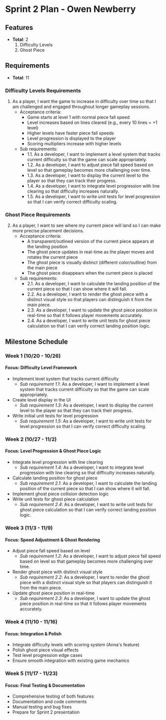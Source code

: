 # Sprint 2 Plan - Owen Newberry

## Features

- **Total**: 2
  1. Difficulty Levels
  2. Ghost Piece

## Requirements

- **Total**: 11

### Difficulty Levels Requirements

1. As a player, I want the game to increase in difficulty over time so that I am challenged and engaged throughout longer gameplay sessions.
   - Acceptance criteria:
     - Game starts at level 1 with normal piece fall speed
     - Level increases based on lines cleared (e.g., every 10 lines = +1 level)
     - Higher levels have faster piece fall speeds
     - Level progression is displayed to the player
     - Scoring multipliers increase with higher levels
   - Sub requirements:
     - 1.1. As a developer, I want to implement a level system that tracks current difficulty so that the game can scale appropriately.
     - 1.2. As a developer, I want to adjust piece fall speed based on level so that gameplay becomes more challenging over time.
     - 1.3. As a developer, I want to display the current level to the player so that they can track their progress.
     - 1.4. As a developer, I want to integrate level progression with line clearing so that difficulty increases naturally.
     - 1.5. As a developer, I want to write unit tests for level progression so that I can verify correct difficulty scaling.

### Ghost Piece Requirements

2. As a player, I want to see where my current piece will land so I can make more precise placement decisions.
   - Acceptance criteria:
     - A transparent/outlined version of the current piece appears at the landing position
     - The ghost piece updates in real-time as the player moves and rotates the current piece
     - The ghost piece is visually distinct (different color/outline) from the main piece
     - The ghost piece disappears when the current piece is placed
   - Sub requirements:
     - 2.1. As a developer, I want to calculate the landing position of the current piece so that I can show where it will fall.
     - 2.2. As a developer, I want to render the ghost piece with a distinct visual style so that players can distinguish it from the main piece.
     - 2.3. As a developer, I want to update the ghost piece position in real-time so that it follows player movements accurately.
     - 2.4. As a developer, I want to write unit tests for ghost piece calculation so that I can verify correct landing position logic.

## Milestone Schedule

### Week 1 (10/20 - 10/26)

#### Focus: Difficulty Level Framework

- Implement level system that tracks current difficulty
  - _Sub requirement 1.1_: As a developer, I want to implement a level system that tracks current difficulty so that the game can scale appropriately.
- Create level display in the UI
  - _Sub requirement 1.3_: As a developer, I want to display the current level to the player so that they can track their progress.
- Write initial unit tests for level progression
  - _Sub requirement 1.5_: As a developer, I want to write unit tests for level progression so that I can verify correct difficulty scaling.

### Week 2 (10/27 - 11/2)

#### Focus: Level Progression & Ghost Piece Logic

- Integrate level progression with line clearing
  - _Sub requirement 1.4_: As a developer, I want to integrate level progression with line clearing so that difficulty increases naturally.
- Calculate landing position for ghost piece
  - _Sub requirement 2.1_: As a developer, I want to calculate the landing position of the current piece so that I can show where it will fall.
- Implement ghost piece collision detection logic
- Write unit tests for ghost piece calculation
  - _Sub requirement 2.4_: As a developer, I want to write unit tests for ghost piece calculation so that I can verify correct landing position logic.

### Week 3 (11/3 - 11/9)

#### Focus: Speed Adjustment & Ghost Rendering

- Adjust piece fall speed based on level
  - _Sub requirement 1.2_: As a developer, I want to adjust piece fall speed based on level so that gameplay becomes more challenging over time.
- Render ghost piece with distinct visual style
  - _Sub requirement 2.2_: As a developer, I want to render the ghost piece with a distinct visual style so that players can distinguish it from the main piece.
- Update ghost piece position in real-time
  - _Sub requirement 2.3_: As a developer, I want to update the ghost piece position in real-time so that it follows player movements accurately.

### Week 4 (11/10 - 11/16)

#### Focus: Integration & Polish

- Integrate difficulty levels with scoring system (Anna's feature)
- Polish ghost piece visual effects
- Test level progression edge cases
- Ensure smooth integration with existing game mechanics

### Week 5 (11/17 - 11/23)

#### Focus: Final Testing & Documentation

- Comprehensive testing of both features
- Documentation and code comments
- Manual testing and bug fixes
- Prepare for Sprint 2 presentation
